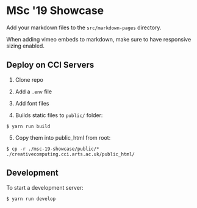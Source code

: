 # MSc '19 Showcase

Add your markdown files to the `src/markdown-pages` directory.

When adding vimeo embeds to markdown, make sure to have responsive sizing enabled.

## Deploy on CCI Servers

1. Clone repo

2. Add a `.env` file

3. Add font files

4. Builds static files to `public/` folder:

```
$ yarn run build
```

5. Copy them into public_html from root:

```
$ cp -r ./msc-19-showcase/public/* ./creativecomputing.cci.arts.ac.uk/public_html/
```

## Development

To start a development server:

```
$ yarn run develop
```
